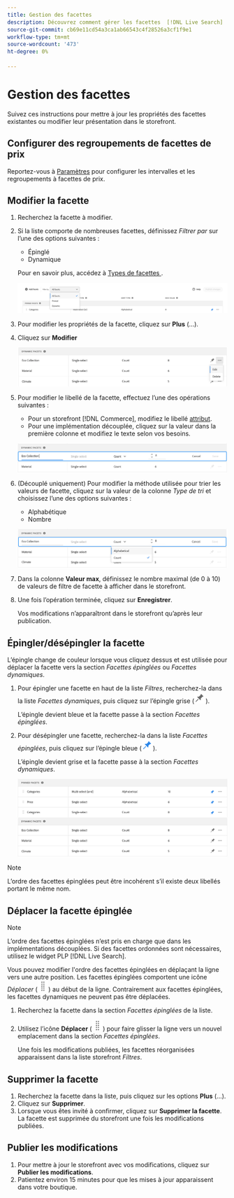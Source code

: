 ```yaml
---
title: Gestion des facettes
description: Découvrez comment gérer les facettes  [!DNL Live Search] .
source-git-commit: cb69e11cd54a3ca1ab66543c4f28526a3cf1f9e1
workflow-type: tm+mt
source-wordcount: '473'
ht-degree: 0%

---
```


# Gestion des facettes

Suivez ces instructions pour mettre à jour les propriétés des facettes existantes ou modifier leur présentation dans le storefront.

## Configurer des regroupements de facettes de prix

Reportez-vous à [Paramètres](settings.md) pour configurer les intervalles et les regroupements à facettes de prix.

## Modifier la facette

1. Recherchez la facette à modifier.
1. Si la liste comporte de nombreuses facettes, définissez *Filtrer par* sur l’une des options suivantes :

   * Épinglé
   * Dynamique

   Pour en savoir plus, accédez à [ Types de facettes ](facets-type.md).

   ![Filtrer les facettes](assets/facets-filter-by-cropped.png)

1. Pour modifier les propriétés de la facette, cliquez sur **Plus** (...).
1. Cliquez sur **Modifier**

   ![Modifier les options](assets/facet-edit-menu.png)

1. Pour modifier le libellé de la facette, effectuez l’une des opérations suivantes :

   * Pour un storefront [!DNL Commerce], modifiez le libellé [attribut](https://experienceleague.adobe.com/docs/commerce-admin/catalog/product-attributes/product-attributes.html?lang=fr).
   * Pour une implémentation découplée, cliquez sur la valeur dans la première colonne et modifiez le texte selon vos besoins.

   ![Modifier le libellé](assets/facet-edit-label.png)

1. (Découplé uniquement) Pour modifier la méthode utilisée pour trier les valeurs de facette, cliquez sur la valeur de la colonne *Type de tri* et choisissez l’une des options suivantes :

   * Alphabétique
   * Nombre

   ![Modifier le nombre](assets/facets-edit-count.png)

1. Dans la colonne **Valeur max**, définissez le nombre maximal (de 0 à 10) de valeurs de filtre de facette à afficher dans le storefront.
1. Une fois l’opération terminée, cliquez sur **Enregistrer**.

   Vos modifications n’apparaîtront dans le storefront qu’après leur publication.

## Épingler/désépingler la facette

L’épingle change de couleur lorsque vous cliquez dessus et est utilisée pour déplacer la facette vers la section *Facettes épinglées* ou *Facettes dynamiques*.

1. Pour épingler une facette en haut de la liste *Filtres*, recherchez-la dans la liste *Facettes dynamiques*, puis cliquez sur l’épingle grise (![Sélecteur d’épingle](assets/btn-pin-gray.png)).

   L’épingle devient bleue et la facette passe à la section *Facettes épinglées*.

1. Pour désépingler une facette, recherchez-la dans la liste *Facettes épinglées*, puis cliquez sur l’épingle bleue (![sélecteur d’épingle](assets/btn-pin-blue.png)).

   L’épingle devient grise et la facette passe à la section *Facettes dynamiques*.

   ![Facettes épinglées et dynamiques](assets/facets-pinned-unpinned.png)

>[!NOTE]
>
>L’ordre des facettes épinglées peut être incohérent s’il existe deux libellés portant le même nom.

## Déplacer la facette épinglée

>[!NOTE]
>
>L’ordre des facettes épinglées n’est pris en charge que dans les implémentations découplées. Si des facettes ordonnées sont nécessaires, utilisez le widget PLP [!DNL Live Search].

Vous pouvez modifier l&#39;ordre des facettes épinglées en déplaçant la ligne vers une autre position. Les facettes épinglées comportent une icône *Déplacer* (![Déplacer le sélecteur](assets/btn-move.png)) au début de la ligne. Contrairement aux facettes épinglées, les facettes dynamiques ne peuvent pas être déplacées.

1. Recherchez la facette dans la section *Facettes épinglées* de la liste.
1. Utilisez l’icône **Déplacer** (![Déplacer le sélecteur](assets/btn-move.png)) pour faire glisser la ligne vers un nouvel emplacement dans la section *Facettes épinglées*.

   Une fois les modifications publiées, les facettes réorganisées apparaissent dans la liste storefront *Filtres*.

## Supprimer la facette

1. Recherchez la facette dans la liste, puis cliquez sur les options **Plus** (...).
1. Cliquez sur **Supprimer**.
1. Lorsque vous êtes invité à confirmer, cliquez sur **Supprimer la facette**.
La facette est supprimée du storefront une fois les modifications publiées.

## Publier les modifications

1. Pour mettre à jour le storefront avec vos modifications, cliquez sur **Publier les modifications**.
1. Patientez environ 15 minutes pour que les mises à jour apparaissent dans votre boutique.
